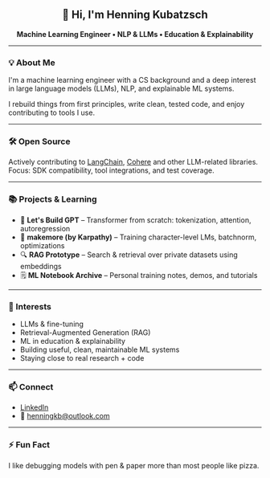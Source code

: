 <div align="center">

## 👋 Hi, I'm Henning Kubatzsch

**Machine Learning Engineer • NLP & LLMs • Education & Explainability**

</div>

---

### 💡 About Me

I'm a machine learning engineer with a CS background and a deep interest in large language models (LLMs), NLP, and explainable ML systems.

I rebuild things from first principles, write clean, tested code, and enjoy contributing to tools I use.

---

### 🛠️ Open Source

Actively contributing to [LangChain](https://github.com/langchain-ai/langchain), [Cohere](https://github.com/cohere-ai) and other LLM-related libraries.  
Focus: SDK compatibility, tool integrations, and test coverage.

---

### 📚 Projects & Learning

* 🧠 **Let's Build GPT** – Transformer from scratch: tokenization, attention, autoregression  
* 🧱 **makemore (by Karpathy)** – Training character-level LMs, batchnorm, optimizations  
* 🔍 **RAG Prototype** – Search & retrieval over private datasets using embeddings  
* 🗒️ **ML Notebook Archive** – Personal training notes, demos, and tutorials

---

### 🧭 Interests

* LLMs & fine-tuning  
* Retrieval-Augmented Generation (RAG)  
* ML in education & explainability  
* Building useful, clean, maintainable ML systems  
* Staying close to real research + code

---

### 📫 Connect

* [LinkedIn](https://www.linkedin.com/in/deinlink)  
* 📧 [henningkb@outlook.com](mailto:henningkb@outlook.com)

---

### ⚡ Fun Fact

I like debugging models with pen & paper more than most people like pizza.


